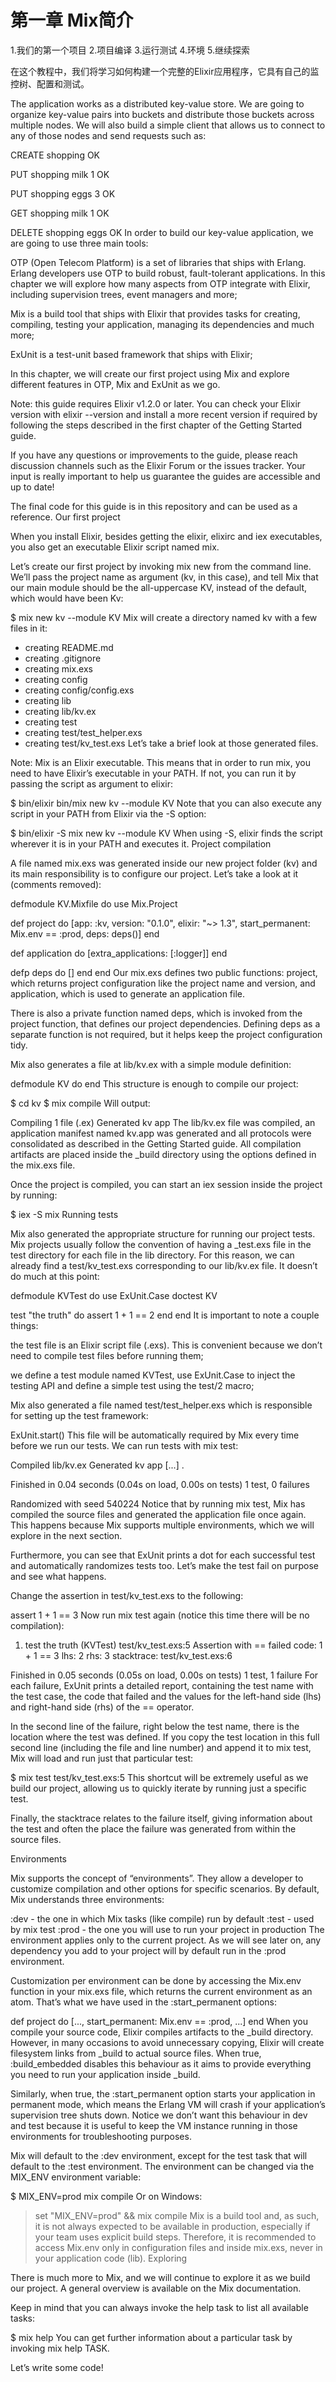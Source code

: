 # 第一章 Mix简介

1.我们的第一个项目
2.项目编译
3.运行测试
4.环境
5.继续探索

在这个教程中，我们将学习如何构建一个完整的Elixir应用程序，它具有自己的监控树、配置和测试。

The application works as a distributed key-value store. We are going to organize key-value pairs into buckets and distribute those buckets across multiple nodes. We will also build a simple client that allows us to connect to any of those nodes and send requests such as:

CREATE shopping
OK

PUT shopping milk 1
OK

PUT shopping eggs 3
OK

GET shopping milk
1
OK

DELETE shopping eggs
OK
In order to build our key-value application, we are going to use three main tools:

OTP (Open Telecom Platform) is a set of libraries that ships with Erlang. Erlang developers use OTP to build robust, fault-tolerant applications. In this chapter we will explore how many aspects from OTP integrate with Elixir, including supervision trees, event managers and more;

Mix is a build tool that ships with Elixir that provides tasks for creating, compiling, testing your application, managing its dependencies and much more;

ExUnit is a test-unit based framework that ships with Elixir;

In this chapter, we will create our first project using Mix and explore different features in OTP, Mix and ExUnit as we go.

Note: this guide requires Elixir v1.2.0 or later. You can check your Elixir version with elixir --version and install a more recent version if required by following the steps described in the first chapter of the Getting Started guide.

If you have any questions or improvements to the guide, please reach discussion channels such as the Elixir Forum or the issues tracker. Your input is really important to help us guarantee the guides are accessible and up to date!

The final code for this guide is in this repository and can be used as a reference.
Our first project

When you install Elixir, besides getting the elixir, elixirc and iex executables, you also get an executable Elixir script named mix.

Let’s create our first project by invoking mix new from the command line. We’ll pass the project name as argument (kv, in this case), and tell Mix that our main module should be the all-uppercase KV, instead of the default, which would have been Kv:

$ mix new kv --module KV
Mix will create a directory named kv with a few files in it:

* creating README.md
* creating .gitignore
* creating mix.exs
* creating config
* creating config/config.exs
* creating lib
* creating lib/kv.ex
* creating test
* creating test/test_helper.exs
* creating test/kv_test.exs
Let’s take a brief look at those generated files.

Note: Mix is an Elixir executable. This means that in order to run mix, you need to have Elixir’s executable in your PATH. If not, you can run it by passing the script as argument to elixir:

$ bin/elixir bin/mix new kv --module KV
Note that you can also execute any script in your PATH from Elixir via the -S option:

$ bin/elixir -S mix new kv --module KV
When using -S, elixir finds the script wherever it is in your PATH and executes it.
Project compilation

A file named mix.exs was generated inside our new project folder (kv) and its main responsibility is to configure our project. Let’s take a look at it (comments removed):

defmodule KV.Mixfile do
  use Mix.Project

  def project do
    [app: :kv,
     version: "0.1.0",
     elixir: "~> 1.3",
     start_permanent: Mix.env == :prod,
     deps: deps()]
  end

  def application do
    [extra_applications: [:logger]]
  end

  defp deps do
    []
  end
end
Our mix.exs defines two public functions: project, which returns project configuration like the project name and version, and application, which is used to generate an application file.

There is also a private function named deps, which is invoked from the project function, that defines our project dependencies. Defining deps as a separate function is not required, but it helps keep the project configuration tidy.

Mix also generates a file at lib/kv.ex with a simple module definition:

defmodule KV do
end
This structure is enough to compile our project:

$ cd kv
$ mix compile
Will output:

Compiling 1 file (.ex)
Generated kv app
The lib/kv.ex file was compiled, an application manifest named kv.app was generated and all protocols were consolidated as described in the Getting Started guide. All compilation artifacts are placed inside the _build directory using the options defined in the mix.exs file.

Once the project is compiled, you can start an iex session inside the project by running:

$ iex -S mix
Running tests

Mix also generated the appropriate structure for running our project tests. Mix projects usually follow the convention of having a <filename>_test.exs file in the test directory for each file in the lib directory. For this reason, we can already find a test/kv_test.exs corresponding to our lib/kv.ex file. It doesn’t do much at this point:

defmodule KVTest do
  use ExUnit.Case
  doctest KV

  test "the truth" do
    assert 1 + 1 == 2
  end
end
It is important to note a couple things:

the test file is an Elixir script file (.exs). This is convenient because we don’t need to compile test files before running them;

we define a test module named KVTest, use ExUnit.Case to inject the testing API and define a simple test using the test/2 macro;

Mix also generated a file named test/test_helper.exs which is responsible for setting up the test framework:

ExUnit.start()
This file will be automatically required by Mix every time before we run our tests. We can run tests with mix test:

Compiled lib/kv.ex
Generated kv app
[...]
.

Finished in 0.04 seconds (0.04s on load, 0.00s on tests)
1 test, 0 failures

Randomized with seed 540224
Notice that by running mix test, Mix has compiled the source files and generated the application file once again. This happens because Mix supports multiple environments, which we will explore in the next section.

Furthermore, you can see that ExUnit prints a dot for each successful test and automatically randomizes tests too. Let’s make the test fail on purpose and see what happens.

Change the assertion in test/kv_test.exs to the following:

assert 1 + 1 == 3
Now run mix test again (notice this time there will be no compilation):

  1) test the truth (KVTest)
     test/kv_test.exs:5
     Assertion with == failed
     code: 1 + 1 == 3
     lhs:  2
     rhs:  3
     stacktrace:
       test/kv_test.exs:6

Finished in 0.05 seconds (0.05s on load, 0.00s on tests)
1 test, 1 failure
For each failure, ExUnit prints a detailed report, containing the test name with the test case, the code that failed and the values for the left-hand side (lhs) and right-hand side (rhs) of the == operator.

In the second line of the failure, right below the test name, there is the location where the test was defined. If you copy the test location in this full second line (including the file and line number) and append it to mix test, Mix will load and run just that particular test:

$ mix test test/kv_test.exs:5
This shortcut will be extremely useful as we build our project, allowing us to quickly iterate by running just a specific test.

Finally, the stacktrace relates to the failure itself, giving information about the test and often the place the failure was generated from within the source files.

Environments

Mix supports the concept of “environments”. They allow a developer to customize compilation and other options for specific scenarios. By default, Mix understands three environments:

:dev - the one in which Mix tasks (like compile) run by default
:test - used by mix test
:prod - the one you will use to run your project in production
The environment applies only to the current project. As we will see later on, any dependency you add to your project will by default run in the :prod environment.

Customization per environment can be done by accessing the Mix.env function in your mix.exs file, which returns the current environment as an atom. That’s what we have used in the :start_permanent options:

def project do
  [...,
   start_permanent: Mix.env == :prod,
   ...]
end
When you compile your source code, Elixir compiles artifacts to the _build directory. However, in many occasions to avoid unnecessary copying, Elixir will create filesystem links from _build to actual source files. When true, :build_embedded disables this behaviour as it aims to provide everything you need to run your application inside _build.

Similarly, when true, the :start_permanent option starts your application in permanent mode, which means the Erlang VM will crash if your application’s supervision tree shuts down. Notice we don’t want this behaviour in dev and test because it is useful to keep the VM instance running in those environments for troubleshooting purposes.

Mix will default to the :dev environment, except for the test task that will default to the :test environment. The environment can be changed via the MIX_ENV environment variable:

$ MIX_ENV=prod mix compile
Or on Windows:

> set "MIX_ENV=prod" && mix compile
Mix is a build tool and, as such, it is not always expected to be available in production, especially if your team uses explicit build steps. Therefore, it is recommended to access Mix.env only in configuration files and inside mix.exs, never in your application code (lib).
Exploring

There is much more to Mix, and we will continue to explore it as we build our project. A general overview is available on the Mix documentation.

Keep in mind that you can always invoke the help task to list all available tasks:

$ mix help
You can get further information about a particular task by invoking mix help TASK.

Let’s write some code!
